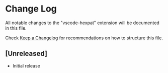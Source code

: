 # Change Log

All notable changes to the "vscode-hexpat" extension will be documented in this file.

Check [Keep a Changelog](http://keepachangelog.com/) for recommendations on how to structure this file.

## [Unreleased]

- Initial release